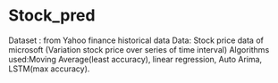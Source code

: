 # Stock_pred
<t>Dataset : from Yahoo finance historical data   </t>
<t>Data: Stock price data of microsoft (Variation stock price over series of time interval)</t>
Algorithms used:Moving Average(least accuracy),
linear regression,
Auto Arima,
LSTM(max accuracy).


